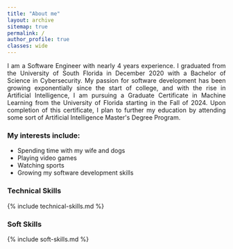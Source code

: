 ```yaml
---
title: "About me"
layout: archive
sitemap: true
permalink: /
author_profile: true
classes: wide
---
```


<!-- <img src="/assets/images/research.png" width="420px" align="right" style="display:block;margin-bottom:25px;margin-left:auto;margin-right:auto;padding-left: 25px;padding-right: 25px;" z-index="1" />  -->

<p style="text-align: justify">
I am a Software Engineer with nearly 4 years experience. I graduated from the University of South Florida in December 2020 with a Bachelor of Science in Cybersecurity.
My passion for software development has been growing exponentially since the start of college, and with the rise in Artificial Intelligence, I am pursuing a Graduate Certificate in Machine Learning from the University of Florida starting in the Fall of 2024. Upon completion of this certificate, I plan to further my education by attending some sort of Artificial Intelligence Master's Degree Program.
</p>

### My interests include:
- Spending time with my wife and dogs
- Playing video games
- Watching sports
- Growing my software development skills


### Technical Skills

{% include technical-skills.md %}

### Soft Skills

{% include soft-skills.md %}